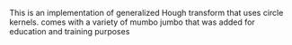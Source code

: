 This is an implementation of generalized Hough transform that uses circle kernels. comes with a variety of mumbo jumbo that was added for education and training purposes
